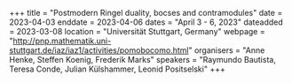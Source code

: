 +++
title = "Postmodern Ringel duality, bocses and contramodules"
date = 2023-04-03
enddate = 2023-04-06
dates = "April 3 - 6, 2023"
dateadded = 2023-03-08
location = "Universität Stuttgart, Germany"
webpage = "http://pnp.mathematik.uni-stuttgart.de/iaz/iaz1/activities/pomobocomo.html"
organisers = "Anne Henke, Steffen Koenig, Frederik Marks"
speakers = "Raymundo Bautista, Teresa Conde, Julian Külshammer, Leonid Positselski"
+++

